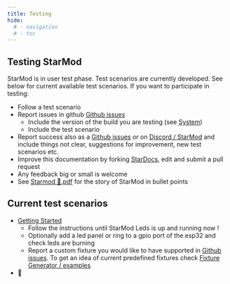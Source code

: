 ```yaml
---
title: Testing
hide:
  # - navigation
  # - toc
---
```


## Testing StarMod

StarMod is in user test phase. Test scenarios are currently developed. See below for current available test scenarios. If you want to participate in testing:

* Follow a test scenario
* Report issues in github [Github issues](https://github.com/ewowi/StarMod/issues)
    * Include the version of the build you are testing (see [System](/StarDocs/SysMod/SysModSystem))
    * Include the test scenario
* Report success also as a [Github issues](https://github.com/ewowi/StarMod/issues) or on [Discord / StarMod](https://discord.gg/VGDGGX8qvQ) and include things not clear, suggestions for improvement, new test scenarios etc.
* Improve this documentation by forking [StarDocs](https://github.com/ewowi/StarDocs), edit and submit a pull request
* Any feedback big or small is welcome
* See [Starmod 💫.pdf](https://github.com/ewowi/StarDocs/files/14837446/Starmod.pdf) for the story of StarMod in bullet points

## Current test scenarios

* [Getting Started](/StarDocs/BasicsStarMod/GettingStarted/)
    * Follow the instructions until StarMod Leds is up and running now !
    * Optionally add a led panel or ring to a gpio port of the esp32 and check leds are burning
    * Report a custom fixture you would like to have supported in [Github issues](https://github.com/ewowi/StarMod/issues). To get an idea of current predefined fixtures check  [Fixture Generator / examples](https://ewowi.github.io/StarDocs/UserMod/UserModFixture%20Generator/#examples)
* 🚧

